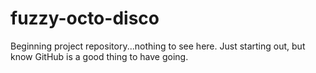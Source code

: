 # fuzzy-octo-disco
Beginning project repository...nothing to see here.
Just starting out, but know GitHub is a good thing to have going.
